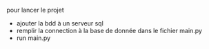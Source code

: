 pour lancer le projet
- ajouter la bdd à un serveur sql
- remplir la connection à la base de donnée dans le fichier main.py
- run main.py 